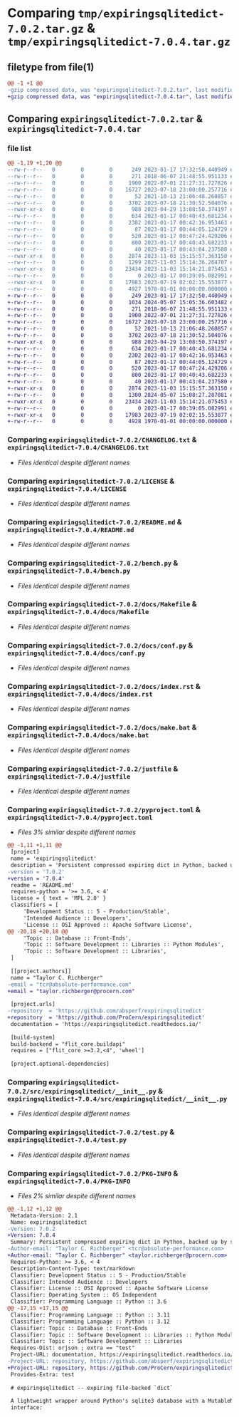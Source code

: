 # Comparing `tmp/expiringsqlitedict-7.0.2.tar.gz` & `tmp/expiringsqlitedict-7.0.4.tar.gz`

## filetype from file(1)

```diff
@@ -1 +1 @@
-gzip compressed data, was "expiringsqlitedict-7.0.2.tar", last modified: Fri Jan  1 00:00:00 2016, max compression
+gzip compressed data, was "expiringsqlitedict-7.0.4.tar", last modified: Fri Jan  1 00:00:00 2016, max compression
```

## Comparing `expiringsqlitedict-7.0.2.tar` & `expiringsqlitedict-7.0.4.tar`

### file list

```diff
@@ -1,19 +1,20 @@
--rw-r--r--   0        0        0      249 2023-01-17 17:32:50.440949 expiringsqlitedict-7.0.2/.gitignore
--rw-r--r--   0        0        0      271 2018-06-07 21:48:55.951133 expiringsqlitedict-7.0.2/.travis.yml
--rw-r--r--   0        0        0     1900 2022-07-01 21:27:31.727826 expiringsqlitedict-7.0.2/CHANGELOG.txt
--rw-r--r--   0        0        0    16727 2023-07-18 23:00:00.257716 expiringsqlitedict-7.0.2/LICENSE
--rw-r--r--   0        0        0       52 2021-10-13 21:06:48.260857 expiringsqlitedict-7.0.2/Makefile
--rw-r--r--   0        0        0     3702 2023-07-18 21:30:52.504076 expiringsqlitedict-7.0.2/README.md
--rwxr-xr-x   0        0        0      988 2023-04-29 13:08:50.374197 expiringsqlitedict-7.0.2/bench.py
--rw-r--r--   0        0        0      634 2023-01-17 00:40:43.681234 expiringsqlitedict-7.0.2/docs/Makefile
--rw-r--r--   0        0        0     2302 2023-01-17 00:42:16.953463 expiringsqlitedict-7.0.2/docs/conf.py
--rw-r--r--   0        0        0       87 2023-01-17 00:44:05.124729 expiringsqlitedict-7.0.2/docs/expiringsqlitedict.rst
--rw-r--r--   0        0        0      520 2023-01-17 00:47:24.429206 expiringsqlitedict-7.0.2/docs/index.rst
--rw-r--r--   0        0        0      800 2023-01-17 00:40:43.682233 expiringsqlitedict-7.0.2/docs/make.bat
--rw-r--r--   0        0        0       40 2023-01-17 00:43:04.237580 expiringsqlitedict-7.0.2/docs/requirements.txt
--rwxr-xr-x   0        0        0     2874 2023-11-03 15:15:57.363150 expiringsqlitedict-7.0.2/justfile
--rw-r--r--   0        0        0     1299 2023-11-03 15:14:36.264707 expiringsqlitedict-7.0.2/pyproject.toml
--rwxr-xr-x   0        0        0    23434 2023-11-03 15:14:21.875453 expiringsqlitedict-7.0.2/src/expiringsqlitedict/__init__.py
--rw-r--r--   0        0        0        0 2023-01-17 00:39:05.082991 expiringsqlitedict-7.0.2/src/expiringsqlitedict/py.typed
--rwxr-xr-x   0        0        0    17983 2023-07-19 02:02:15.553877 expiringsqlitedict-7.0.2/test.py
--rw-r--r--   0        0        0     4927 1970-01-01 00:00:00.000000 expiringsqlitedict-7.0.2/PKG-INFO
+-rw-r--r--   0        0        0      249 2023-01-17 17:32:50.440949 expiringsqlitedict-7.0.4/.gitignore
+-rw-r--r--   0        0        0     1034 2024-05-07 15:05:36.603482 expiringsqlitedict-7.0.4/.readthedocs.yaml
+-rw-r--r--   0        0        0      271 2018-06-07 21:48:55.951133 expiringsqlitedict-7.0.4/.travis.yml
+-rw-r--r--   0        0        0     1900 2022-07-01 21:27:31.727826 expiringsqlitedict-7.0.4/CHANGELOG.txt
+-rw-r--r--   0        0        0    16727 2023-07-18 23:00:00.257716 expiringsqlitedict-7.0.4/LICENSE
+-rw-r--r--   0        0        0       52 2021-10-13 21:06:48.260857 expiringsqlitedict-7.0.4/Makefile
+-rw-r--r--   0        0        0     3702 2023-07-18 21:30:52.504076 expiringsqlitedict-7.0.4/README.md
+-rwxr-xr-x   0        0        0      988 2023-04-29 13:08:50.374197 expiringsqlitedict-7.0.4/bench.py
+-rw-r--r--   0        0        0      634 2023-01-17 00:40:43.681234 expiringsqlitedict-7.0.4/docs/Makefile
+-rw-r--r--   0        0        0     2302 2023-01-17 00:42:16.953463 expiringsqlitedict-7.0.4/docs/conf.py
+-rw-r--r--   0        0        0       87 2023-01-17 00:44:05.124729 expiringsqlitedict-7.0.4/docs/expiringsqlitedict.rst
+-rw-r--r--   0        0        0      520 2023-01-17 00:47:24.429206 expiringsqlitedict-7.0.4/docs/index.rst
+-rw-r--r--   0        0        0      800 2023-01-17 00:40:43.682233 expiringsqlitedict-7.0.4/docs/make.bat
+-rw-r--r--   0        0        0       40 2023-01-17 00:43:04.237580 expiringsqlitedict-7.0.4/docs/requirements.txt
+-rwxr-xr-x   0        0        0     2874 2023-11-03 15:15:57.363150 expiringsqlitedict-7.0.4/justfile
+-rw-r--r--   0        0        0     1300 2024-05-07 15:08:27.287081 expiringsqlitedict-7.0.4/pyproject.toml
+-rwxr-xr-x   0        0        0    23434 2023-11-03 15:14:21.875453 expiringsqlitedict-7.0.4/src/expiringsqlitedict/__init__.py
+-rw-r--r--   0        0        0        0 2023-01-17 00:39:05.082991 expiringsqlitedict-7.0.4/src/expiringsqlitedict/py.typed
+-rwxr-xr-x   0        0        0    17983 2023-07-19 02:02:15.553877 expiringsqlitedict-7.0.4/test.py
+-rw-r--r--   0        0        0     4928 1970-01-01 00:00:00.000000 expiringsqlitedict-7.0.4/PKG-INFO
```

### Comparing `expiringsqlitedict-7.0.2/CHANGELOG.txt` & `expiringsqlitedict-7.0.4/CHANGELOG.txt`

 * *Files identical despite different names*

### Comparing `expiringsqlitedict-7.0.2/LICENSE` & `expiringsqlitedict-7.0.4/LICENSE`

 * *Files identical despite different names*

### Comparing `expiringsqlitedict-7.0.2/README.md` & `expiringsqlitedict-7.0.4/README.md`

 * *Files identical despite different names*

### Comparing `expiringsqlitedict-7.0.2/bench.py` & `expiringsqlitedict-7.0.4/bench.py`

 * *Files identical despite different names*

### Comparing `expiringsqlitedict-7.0.2/docs/Makefile` & `expiringsqlitedict-7.0.4/docs/Makefile`

 * *Files identical despite different names*

### Comparing `expiringsqlitedict-7.0.2/docs/conf.py` & `expiringsqlitedict-7.0.4/docs/conf.py`

 * *Files identical despite different names*

### Comparing `expiringsqlitedict-7.0.2/docs/index.rst` & `expiringsqlitedict-7.0.4/docs/index.rst`

 * *Files identical despite different names*

### Comparing `expiringsqlitedict-7.0.2/docs/make.bat` & `expiringsqlitedict-7.0.4/docs/make.bat`

 * *Files identical despite different names*

### Comparing `expiringsqlitedict-7.0.2/justfile` & `expiringsqlitedict-7.0.4/justfile`

 * *Files identical despite different names*

### Comparing `expiringsqlitedict-7.0.2/pyproject.toml` & `expiringsqlitedict-7.0.4/pyproject.toml`

 * *Files 3% similar despite different names*

```diff
@@ -1,11 +1,11 @@
 [project]
 name = 'expiringsqlitedict'
 description = 'Persistent compressed expiring dict in Python, backed up by sqlite3 and json'
-version = '7.0.2'
+version = '7.0.4'
 readme = 'README.md'
 requires-python = '>= 3.6, < 4'
 license = { text = 'MPL 2.0' }
 classifiers = [
     'Development Status :: 5 - Production/Stable',
     'Intended Audience :: Developers',
     'License :: OSI Approved :: Apache Software License',
@@ -20,18 +20,18 @@
     'Topic :: Database :: Front-Ends',
     'Topic :: Software Development :: Libraries :: Python Modules',
     'Topic :: Software Development :: Libraries',
 ]
 
 [[project.authors]]
 name = "Taylor C. Richberger"
-email = "tcr@absolute-performance.com"
+email = "taylor.richberger@procern.com"
 
 [project.urls]
-repository  = 'https://github.com/absperf/expiringsqlitedict'
+repository  = 'https://github.com/ProCern/expiringsqlitedict'
 documentation = 'https://expiringsqlitedict.readthedocs.io/'
 
 [build-system]
 build-backend = "flit_core.buildapi"
 requires = ["flit_core >=3.2,<4", 'wheel']
 
 [project.optional-dependencies]
```

### Comparing `expiringsqlitedict-7.0.2/src/expiringsqlitedict/__init__.py` & `expiringsqlitedict-7.0.4/src/expiringsqlitedict/__init__.py`

 * *Files identical despite different names*

### Comparing `expiringsqlitedict-7.0.2/test.py` & `expiringsqlitedict-7.0.4/test.py`

 * *Files identical despite different names*

### Comparing `expiringsqlitedict-7.0.2/PKG-INFO` & `expiringsqlitedict-7.0.4/PKG-INFO`

 * *Files 2% similar despite different names*

```diff
@@ -1,12 +1,12 @@
 Metadata-Version: 2.1
 Name: expiringsqlitedict
-Version: 7.0.2
+Version: 7.0.4
 Summary: Persistent compressed expiring dict in Python, backed up by sqlite3 and json
-Author-email: "Taylor C. Richberger" <tcr@absolute-performance.com>
+Author-email: "Taylor C. Richberger" <taylor.richberger@procern.com>
 Requires-Python: >= 3.6, < 4
 Description-Content-Type: text/markdown
 Classifier: Development Status :: 5 - Production/Stable
 Classifier: Intended Audience :: Developers
 Classifier: License :: OSI Approved :: Apache Software License
 Classifier: Operating System :: OS Independent
 Classifier: Programming Language :: Python :: 3.6
@@ -17,15 +17,15 @@
 Classifier: Programming Language :: Python :: 3.11
 Classifier: Programming Language :: Python :: 3.12
 Classifier: Topic :: Database :: Front-Ends
 Classifier: Topic :: Software Development :: Libraries :: Python Modules
 Classifier: Topic :: Software Development :: Libraries
 Requires-Dist: orjson ; extra == "test"
 Project-URL: documentation, https://expiringsqlitedict.readthedocs.io/
-Project-URL: repository, https://github.com/absperf/expiringsqlitedict
+Project-URL: repository, https://github.com/ProCern/expiringsqlitedict
 Provides-Extra: test
 
 # expiringsqlitedict -- expiring file-backed `dict`
 
 A lightweight wrapper around Python's sqlite3 database with a MutableMapping
 interface:
```

